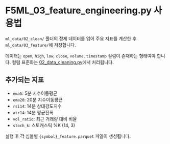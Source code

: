 # F5ML_03_feature_engineering.py 사용법

`ml_data/02_clean/` 폴더의 정제 데이터를 읽어 주요 지표를 계산한 후
`ml_data/03_feature/`에 저장합니다.

데이터는 `open`, `high`, `low`, `close`, `volume`, `timestamp` 컬럼이 존재하는
형태여야 합니다. 컬럼 표준화는 [02_data_cleaning.py](data_cleaning.md)에서
처리됩니다.

## 추가되는 지표
- `ema5`: 5분 지수이동평균
- `ema20`: 20분 지수이동평균
- `rsi14`: 14분 상대강도지수
- `atr14`: 14분 평균진폭
- `vol_ratio`: 최근 거래량 대비 비율
- `stoch_k`: 스토캐스틱 %K (14, 3)

실행 후 각 심볼별 `{symbol}_feature.parquet` 파일이 생성됩니다.
